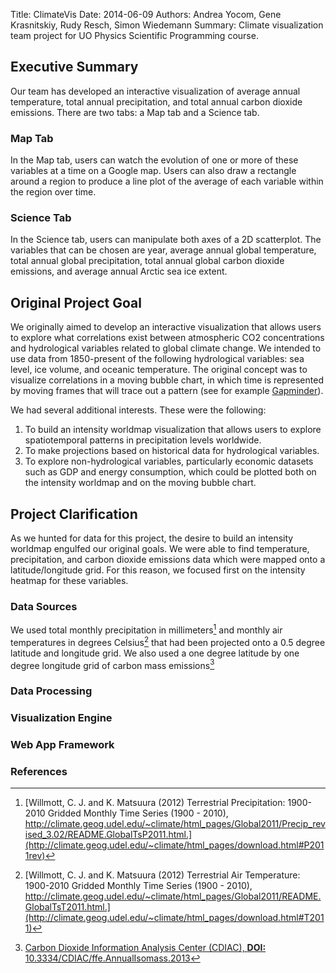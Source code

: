 Title: ClimateVis
Date: 2014-06-09
Authors: Andrea Yocom, Gene Krasnitskiy, Rudy Resch, Simon Wiedemann
Summary: Climate visualization team project for UO Physics Scientific Programming course.

## Executive Summary
Our team has developed an interactive visualization of average annual temperature, total annual precipitation, and total annual carbon dioxide emissions. There are two tabs: a Map tab and a Science tab. 

### Map Tab
In the Map tab, users can watch the evolution of one or more of these variables at a time on a Google map. Users can also draw a rectangle around a region to produce a line plot of the average of each variable within the region over time. 
 
### Science Tab
In the Science tab, users can manipulate both axes of a 2D scatterplot. The variables that can be chosen are year, average annual global temperature, total annual global precipitation, total annual global carbon dioxide emissions, and average annual Arctic sea ice extent.

## Original Project Goal
We originally aimed to develop an interactive visualization that allows users to explore what correlations exist between atmospheric CO2 concentrations and hydrological variables related to global climate change. We intended to use data from 1850-present of the following hydrological variables: sea level, ice volume, and oceanic temperature. The original concept was to visualize correlations in a moving bubble chart, in which time is represented by moving frames that will trace out a pattern (see for example [Gapminder](www.gapminder.org)). 

We had several additional interests. These were the following:
1. To build an intensity worldmap visualization that allows users to explore spatiotemporal patterns in precipitation levels worldwide. 
2. To make projections based on historical data for hydrological variables. 
3. To explore non-hydrological variables, particularly economic datasets such as GDP and energy consumption, which could be plotted both on the intensity worldmap and on the moving bubble chart.


## Project Clarification
As we hunted for data for this project, the desire to build an intensity worldmap engulfed our original goals. We were able to find temperature, precipitation, and carbon dioxide emissions data which were mapped onto a latitude/longitude grid. For this reason, we focused first on the intensity heatmap for these variables.

### Data Sources
We used total monthly precipitation in millimeters[^precipData] and monthly air temperatures in degrees Celsius[^air_tempData] that had been projected onto a 0.5 degree latitude and longitude grid. We also used a one degree latitude by one degree longitude grid of carbon mass emissions[^CO2Data] 

### Data Processing

### Visualization Engine

### Web App Framework









### References

[^precipData]: [Willmott, C. J. and K. Matsuura (2012) Terrestrial Precipitation: 1900-2010 Gridded Monthly Time Series (1900 - 2010), http://climate.geog.udel.edu/~climate/html_pages/Global2011/Precip_revised_3.02/README.GlobalTsP2011.html.](http://climate.geog.udel.edu/~climate/html_pages/download.html#P2011rev)

[^air_tempData]: [Willmott, C. J. and K. Matsuura (2012) Terrestrial Air Temperature: 1900-2010 Gridded Monthly Time Series (1900 - 2010), http://climate.geog.udel.edu/~climate/html_pages/Global2011/README.GlobalTsT2011.html.](http://climate.geog.udel.edu/~climate/html_pages/download.html#T2011)

[^CO2Data]: [Carbon Dioxide Information Analysis Center (CDIAC), **DOI:** 10.3334/CDIAC/ffe.AnnualIsomass.2013](http://cdiac.ornl.gov/CO2_Emission/gridded)
